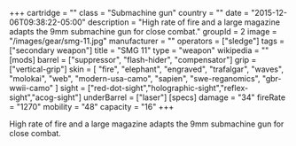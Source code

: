 +++
cartridge = ""
class = "Submachine gun"
country = ""
date = "2015-12-06T09:38:22-05:00"
description = "High rate of fire and a large magazine adapts the 9mm submachine gun for close combat."
groupId = 2
image = "/images/gear/smg-11.jpg"
manufacturer = ""
operators = ["sledge"]
tags = ["secondary weapon"]
title = "SMG 11"
type = "weapon"
wikipedia = ""
[mods]
  barrel = ["suppressor", "flash-hider", "compensator"]
  grip = ["vertical-grip"]
  skin = [
    "fire",
    "elephant",
    "engraved",
    "trafalgar",
    "waves",
    "molokai",
    "web",
    "modern-usa-camo",
    "sapien",
    "swe-reganomics",
    "gbr-wwii-camo"
  ]
  sight = ["red-dot-sight","holographic-sight","reflex-sight","acog-sight"]
  underBarrel = ["laser"]
[specs]
  damage = "34"
  fireRate = "1270"
  mobility = "48"
  capacity = "16"
+++

High rate of fire and a large magazine adapts the 9mm submachine gun for close combat.
